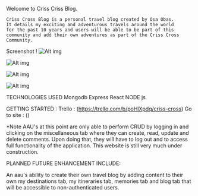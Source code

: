 Welcome to Criss Criss Blog.

    Criss Cross Blog is a personal travel blog created by Osa Obas. 
    It details my exciting and adventurous travels around the world
    for the past 10 years and users will be able to be part of this 
    community and add their own adventures as part of the Criss Cross Community. 
    
Screenshot !
![Alt img](https://user-images.githubusercontent.com/65090942/95034723-c5e35780-0690-11eb-8975-b62cd344f3d7.png)

![Alt img](https://user-images.githubusercontent.com/65090942/95034732-cf6cbf80-0690-11eb-82b2-b28eec204f44.png)

![Alt img](https://user-images.githubusercontent.com/65090942/95034743-d5fb3700-0690-11eb-9fc5-a970cc884dff.png)

![Alt img](https://user-images.githubusercontent.com/65090942/95034793-f88d5000-0690-11eb-9e8e-80371f68bfce.png)



TECHNOLOGIES USED
Mongodb
Express
React
NODE js


GETTING STARTED :
Trello : (https://trello.com/b/poHlXpdq/criss-cross)
Go to site : ()

*Note 
AAU's at this point are only able to perform CRUD by logging in and clicking on the miscellaneous tab where they can create, read, update and delete comments. 
Upon doing that, they will have to log out and to access full functionality of the application.
This website is still very much under construction.

PLANNED FUTURE ENHANCEMENT INCLUDE:

An aau's ability to create their own travel blog by adding content to their own my destinations tab, my itineraries tab, memories tab and blog tab that will be accessible to non-authenticated users.


    
